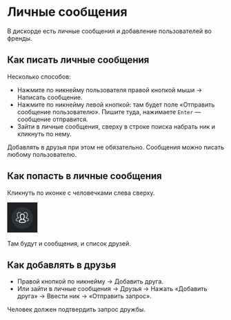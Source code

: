 # Личные сообщения

В дискорде есть личные сообщения и добавление пользователей во френды.

## Как писать личные сообщения

Несколько способов:

* Нажмите по никнейму пользователя правой кнопкой мыши → Написать сообщение.
* Нажмите по никнейму левой кнопкой: там будет поле «Отправить сообщение пользователю». Пишите туда, нажимаете `Enter` — сообщение отправится.
* Зайти в личные сообщения, сверху в строке поиска набрать ник и кликнуть по нему.

Добавлять в друзья при этом не обязательно. Сообщения можно писать любому пользователю.

## Как попасть в личные сообщения

Кликнуть по иконке с человечками слева сверху.

![](/img/dm.png)

Там будут и сообщения, и список друзей.

## Как добавлять в друзья

* Правой кнопкой по никнейму → Добавить друга.
* Или зайти в личные сообщения → Друзья → Нажать «Добавить друга» → Ввести ник → «Отправить запрос».

Человек должен подтвердить запрос дружбы.